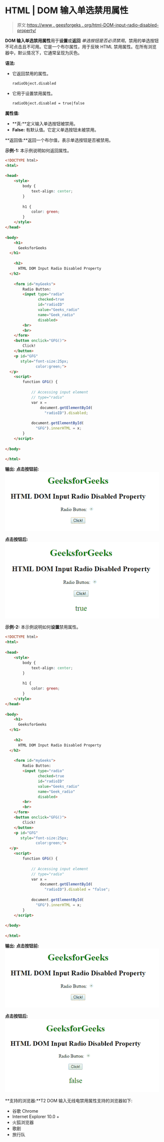 # HTML | DOM 输入单选禁用属性

> 原文:[https://www . geesforgeks . org/html-DOM-input-radio-disabled-property/](https://www.geeksforgeeks.org/html-dom-input-radio-disabled-property/)

**DOM 输入单选禁用属性**用于**设置**或**返回** *单选按钮是否必须禁用*。禁用的单选按钮不可点击且不可用。它是一个布尔属性，用于反映 HTML 禁用属性。在所有浏览器中，默认情况下，它通常呈现为灰色。

**语法:**

*   它返回禁用的属性。

    ```html
    radioObject.disabled
    ```

*   它用于设置禁用属性。

    ```html
    radioObject.disabled = true|false
    ```

**属性值:**

*   **真:**定义输入单选按钮被禁用。
*   **False:** 有默认值。它定义单选按钮未被禁用。

**返回值:**返回一个布尔值，表示单选按钮是否被禁用。

**示例-1:** 本示例说明如何返回属性。

```html
<!DOCTYPE html>
<html>

<head>
    <style>
        body {
            text-align: center;
        }

        h1 {
            color: green;
        }
    </style>
</head>

<body>
    <h1>
      GeeksforGeeks
  </h1>

    <h2>
      HTML DOM Input Radio Disabled Property
  </h2>

    <form id="myGeeks">
        Radio Button:
        <input type="radio" 
               checked=true
               id="radioID" 
               value="Geeks_radio"
               name="Geek_radio" 
               disabled>
        <br>
        <br>
    </form>
    <button onclick="GFG()">
        Click!
    </button>
    <p id="GFG" 
       style="font-size:25px;
              color:green;">
  </p>
    <script>
        function GFG() {

            // Accessing input element 
            // type="radio" 
            var x =
                document.getElementById(
                  "radioID").disabled;

            document.getElementById(
              "GFG").innerHTML = x;
        }
    </script>

</body>

</html>
```

**输出:**
**点击按钮前:**
![](img/7a3c457a4b16647cbc0db5a94a22b69a.png)

**点击按钮后:**
![](img/4b9868751524120e3cfa18d761425454.png)

**示例-2:** 本示例说明如何**设置**禁用属性。

```html
<!DOCTYPE html>
<html>

<head>
    <style>
        body {
            text-align: center;
        }

        h1 {
            color: green;
        }
    </style>
</head>

<body>
    <h1>
      GeeksforGeeks
  </h1>

    <h2>
      HTML DOM Input Radio Disabled Property
  </h2>

    <form id="myGeeks">
        Radio Button:
        <input type="radio"
               checked=true 
               id="radioID"
               value="Geeks_radio" 
               name="Geek_radio" 
               disabled>
        <br>
        <br>
    </form>
    <button onclick="GFG()">
        Click!
    </button>
    <p id="GFG" 
       style="font-size:25px;
              color:green;">
  </p>
    <script>
        function GFG() {

            // Accessing input element 
            // type="radio" 
            var x =
                document.getElementById(
                  "radioID").disabled = "false";

            document.getElementById(
              "GFG").innerHTML = x;
        }
    </script>

</body>

</html>
```

**输出:**
**点击按钮前:**
![](img/7a3c457a4b16647cbc0db5a94a22b69a.png)

**点击按钮后:**
![](img/e96bcdb83be73c2a059a1e7ff0397602.png)

**支持的浏览器:**T2 DOM 输入无线电禁用属性支持的浏览器如下:

*   谷歌 Chrome
*   Internet Explorer 10.0 +
*   火狐浏览器
*   歌剧
*   旅行队